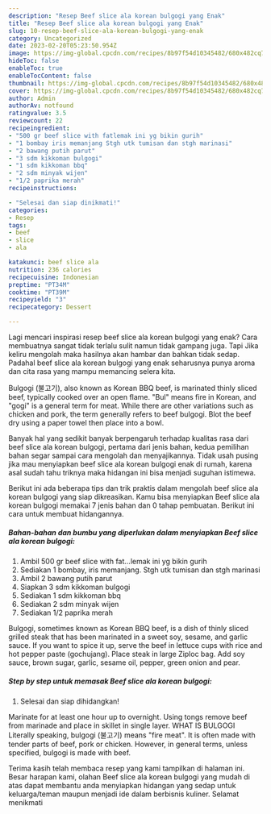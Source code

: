 ```yaml
---
description: "Resep Beef slice ala korean bulgogi yang Enak"
title: "Resep Beef slice ala korean bulgogi yang Enak"
slug: 10-resep-beef-slice-ala-korean-bulgogi-yang-enak
category: Uncategorized
date: 2023-02-20T05:23:50.954Z
image: https://img-global.cpcdn.com/recipes/8b97f54d10345482/680x482cq70/beef-slice-ala-korean-bulgogi-foto-resep-utama.jpg
hideToc: false
enableToc: true
enableTocContent: false
thumbnail: https://img-global.cpcdn.com/recipes/8b97f54d10345482/680x482cq70/beef-slice-ala-korean-bulgogi-foto-resep-utama.jpg
cover: https://img-global.cpcdn.com/recipes/8b97f54d10345482/680x482cq70/beef-slice-ala-korean-bulgogi-foto-resep-utama.jpg
author: Admin
authorAv: notfound
ratingvalue: 3.5
reviewcount: 22
recipeingredient:
- "500 gr beef slice with fatlemak ini yg bikin gurih"
- "1 bombay iris memanjang Stgh utk tumisan dan stgh marinasi"
- "2 bawang putih parut"
- "3 sdm kikkoman bulgogi"
- "1 sdm kikkoman bbq"
- "2 sdm minyak wijen"
- "1/2 paprika merah"
recipeinstructions:

- "Selesai dan siap dinikmati!"
categories:
- Resep
tags:
- beef
- slice
- ala

katakunci: beef slice ala 
nutrition: 236 calories
recipecuisine: Indonesian
preptime: "PT34M"
cooktime: "PT39M"
recipeyield: "3"
recipecategory: Dessert

---
```



Lagi mencari inspirasi resep beef slice ala korean bulgogi yang enak? Cara membuatnya sangat tidak terlalu sulit namun tidak gampang juga. Tapi Jika keliru mengolah maka hasilnya akan hambar dan bahkan tidak sedap. Padahal beef slice ala korean bulgogi yang enak seharusnya punya aroma dan cita rasa yang mampu memancing selera kita.


Bulgogi (불고기), also known as Korean BBQ beef, is marinated thinly sliced beef, typically cooked over an open flame. &#34;Bul&#34; means fire in Korean, and &#34;gogi&#34; is a general term for meat. While there are other variations such as chicken and pork, the term generally refers to beef bulgogi. Blot the beef dry using a paper towel then place into a bowl.

Banyak hal yang sedikit banyak berpengaruh terhadap kualitas rasa dari beef slice ala korean bulgogi, pertama dari jenis bahan, kedua pemilihan bahan segar sampai cara mengolah dan menyajikannya. Tidak usah pusing jika mau menyiapkan beef slice ala korean bulgogi enak di rumah, karena asal sudah tahu triknya maka hidangan ini bisa menjadi suguhan istimewa.


Berikut ini ada beberapa tips dan trik praktis dalam mengolah beef slice ala korean bulgogi yang siap dikreasikan. Kamu bisa menyiapkan Beef slice ala korean bulgogi memakai 7 jenis bahan dan 0 tahap pembuatan. Berikut ini cara untuk membuat hidangannya.

<!--inarticleads1-->

##### Bahan-bahan dan bumbu yang diperlukan dalam menyiapkan Beef slice ala korean bulgogi:

1. Ambil 500 gr beef slice with fat...lemak ini yg bikin gurih
1. Sediakan 1 bombay, iris memanjang. Stgh utk tumisan dan stgh marinasi
1. Ambil 2 bawang putih parut
1. Siapkan 3 sdm kikkoman bulgogi
1. Sediakan 1 sdm kikkoman bbq
1. Sediakan 2 sdm minyak wijen
1. Sediakan 1/2 paprika merah


Bulgogi, sometimes known as Korean BBQ beef, is a dish of thinly sliced grilled steak that has been marinated in a sweet soy, sesame, and garlic sauce. If you want to spice it up, serve the beef in lettuce cups with rice and hot pepper paste (gochujang). Place steak in large Ziploc bag. Add soy sauce, brown sugar, garlic, sesame oil, pepper, green onion and pear. 

<!--inarticleads2-->

##### Step by step untuk memasak Beef slice ala korean bulgogi:


1. Selesai dan siap dihidangkan!

Marinate for at least one hour up to overnight. Using tongs remove beef from marinade and place in skillet in single layer. WHAT IS BULGOGI Literally speaking, bulgogi (불고기) means &#34;fire meat&#34;. It is often made with tender parts of beef, pork or chicken. However, in general terms, unless specified, bulgogi is made with beef. 

Terima kasih telah membaca resep yang kami tampilkan di halaman ini. Besar harapan kami, olahan Beef slice ala korean bulgogi yang mudah di atas dapat membantu anda menyiapkan hidangan yang sedap untuk keluarga/teman maupun menjadi ide dalam berbisnis kuliner. Selamat menikmati
